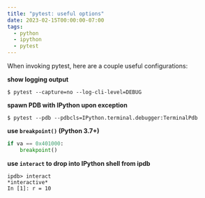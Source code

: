 ```yaml
---
title: "pytest: useful options"
date: 2023-02-15T00:00:00-07:00
tags:
  - python
  - ipython
  - pytest
---
```


When invoking pytest, here are a couple useful configurations:

**show logging output**
```
$ pytest --capture=no --log-cli-level=DEBUG
```

**spawn PDB with IPython upon exception**
```
$ pytest --pdb --pdbcls=IPython.terminal.debugger:TerminalPdb
```

**use `breakpoint()` (Python 3.7+)**

```python
if va == 0x401000:
    breakpoint()
```

**use `interact` to drop into IPython shell from ipdb**

```
ipdb> interact
*interactive*
In [1]: r = 10
```
